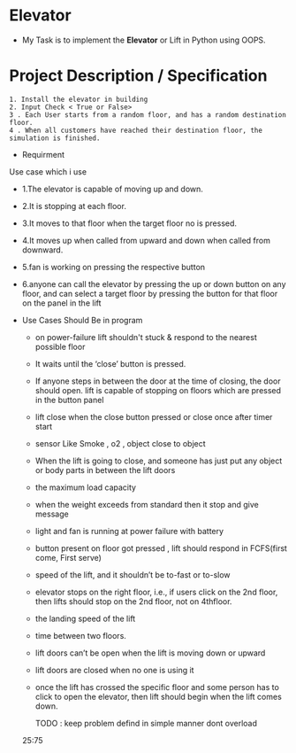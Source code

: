 # Elevator 


 - My Task is to implement the __Elevator__ or Lift in Python using OOPS.

# Project Description / Specification
    1. Install the elevator in building
    2. Input Check < True or False> 
    3 . Each User starts from a random floor, and has a random destination floor.
    4 . When all customers have reached their destination floor, the simulation is finished.







 - Requirment
 
 Use case which i use
  - 1.The elevator is capable of moving up and down.
  - 2.It is stopping at each floor. 
  - 3.It moves to that floor when the target floor no is pressed.
  - 4.It moves up when called from upward and down when called from downward.
  - 5.fan is working on pressing the respective button 
  - 6.anyone can call the elevator by pressing the up or down button on any floor, and can select a target floor by pressing the button for that floor on the panel in the lift
 
 
 - Use Cases Should Be in program
 
    - on power-failure lift shouldn't stuck & respond to the nearest possible floor
    - It waits until the ‘close’ button is pressed. 
    - If anyone steps in between the door at the time of closing, the door should open. lift is capable of stopping on floors which are pressed in the button panel 
    - lift close when the close button pressed or close once after timer start
    - sensor Like Smoke , o2 , object close to object 
    - When the lift is going to close, and someone has just put any object or body parts in between the lift doors 
    - the maximum load capacity
    - when the weight exceeds from standard then it stop and give message
    - light and fan is running at power failure with battery
    - button present on floor got pressed , lift should respond in FCFS(first come, First serve)
    - speed of the lift, and it shouldn’t be to-fast or to-slow
    - elevator stops on the right floor, i.e., if users click on the 2nd floor, then lifts should stop on the 2nd floor, not on 4thfloor. 
    - the landing speed of the lift 
    - time between two  floors. 
    - lift doors can’t be open when the lift is moving down or upward 
    - lift doors are closed when no one is using it 
    - once the lift has crossed the specific floor and some person has to click to open the elevator, then lift should begin when the lift comes down.



       TODO : keep problem defind in simple manner dont overload


   25:75